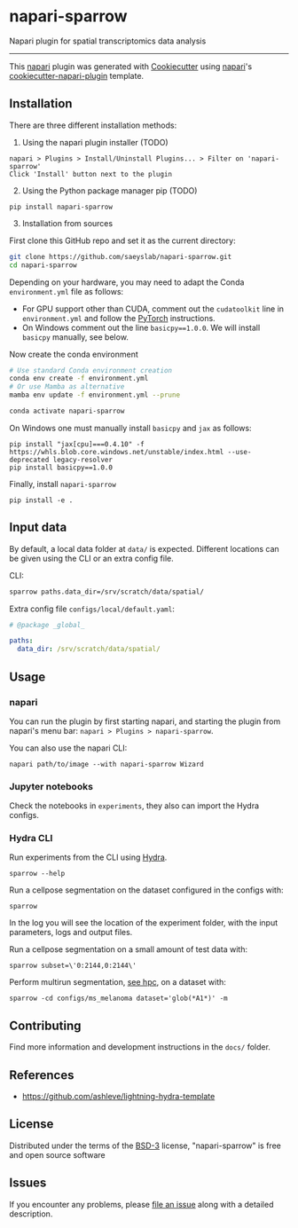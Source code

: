 # napari-sparrow

<!-- These badges won't work while the GitHub repo is private:
[![License BSD-3](https://img.shields.io/pypi/l/napari-sparrow.svg?color=green)](https://github.com/saeyslab/napari-sparrow/raw/main/LICENSE)
[![PyPI](https://img.shields.io/pypi/v/napari-sparrow.svg?color=green)](https://pypi.org/project/napari-sparrow)
[![Python Version](https://img.shields.io/pypi/pyversions/napari-sparrow.svg?color=green)](https://python.org)
[![tests](https://github.com/saeyslab/napari-sparrow/workflows/tests/badge.svg)](https://github.com/saeyslab/napari-sparrow/actions)
[![codecov](https://codecov.io/gh/saeyslab/napari-sparrow/branch/main/graph/badge.svg)](https://codecov.io/gh/saeyslab/napari-sparrow)
[![napari hub](https://img.shields.io/endpoint?url=https://api.napari-hub.org/shields/napari-sparrow)](https://napari-hub.org/plugins/napari-sparrow)
-->

Napari plugin for spatial transcriptomics data analysis

----------------------------------

This [napari] plugin was generated with [Cookiecutter] using [napari]'s [cookiecutter-napari-plugin] template.

<!--
Don't miss the full getting started guide to set up your new package:
https://github.com/napari/cookiecutter-napari-plugin#getting-started

and review the napari docs for plugin developers:
https://napari.org/plugins/index.html
-->

## Installation

There are three different installation methods:

1. Using the napari plugin installer (TODO)
```
napari > Plugins > Install/Uninstall Plugins... > Filter on 'napari-sparrow'
Click 'Install' button next to the plugin
```

2. Using the Python package manager pip (TODO)
```
pip install napari-sparrow
```

3. Installation from sources

First clone this GitHub repo and set it as the current directory:
```bash
git clone https://github.com/saeyslab/napari-sparrow.git
cd napari-sparrow
```

Depending on your hardware, you may need to adapt the Conda `environment.yml` file as follows:
- For GPU support other than CUDA, comment out the `cudatoolkit` line in `environment.yml` and follow the [PyTorch](https://pytorch.org/get-started/locally/) instructions.
- On Windows comment out the line `basicpy==1.0.0`. We will install `basicpy` manually, see below.

Now create the conda environment
```bash
# Use standard Conda environment creation
conda env create -f environment.yml
# Or use Mamba as alternative
mamba env update -f environment.yml --prune

conda activate napari-sparrow
```

On Windows one must manually install `basicpy` and `jax` as follows:
```
pip install "jax[cpu]===0.4.10" -f https://whls.blob.core.windows.net/unstable/index.html --use-deprecated legacy-resolver
pip install basicpy==1.0.0
```

Finally, install `napari-sparrow`
```
pip install -e .
```

## Input data

By default, a local data folder at `data/` is expected.
Different locations can be given using the CLI or an extra config file.

CLI:
```bash
sparrow paths.data_dir=/srv/scratch/data/spatial/
```

Extra config file `configs/local/default.yaml`:
```yaml
# @package _global_

paths:
  data_dir: /srv/scratch/data/spatial/
```

## Usage

### napari
You can run the plugin by first starting napari, and starting the plugin from napari's menu bar: `napari > Plugins > napari-sparrow`.

You can also use the napari CLI:
```
napari path/to/image --with napari-sparrow Wizard
```

### Jupyter notebooks

Check the notebooks in `experiments`, they also can import the Hydra configs.

### Hydra CLI

Run experiments from the CLI using [Hydra](https://hydra.cc).
```
sparrow --help
```

Run a cellpose segmentation on the dataset configured in the configs with:
```
sparrow
```
In the log you will see the location of the experiment folder, with the input parameters, logs and output files.

Run a cellpose segmentation on a small amount of test data with:
```
sparrow subset=\'0:2144,0:2144\'
```

Perform multirun segmentation, [see hpc](/docshpc.md), on a dataset with:
```
sparrow -cd configs/ms_melanoma dataset='glob(*A1*)' -m
```

## Contributing

Find more information and development instructions in the `docs/` folder.

## References

- https://github.com/ashleve/lightning-hydra-template
## License

Distributed under the terms of the [BSD-3] license,
"napari-sparrow" is free and open source software

## Issues

If you encounter any problems, please [file an issue] along with a detailed description.

[napari]: https://github.com/napari/napari
[Cookiecutter]: https://github.com/audreyr/cookiecutter
[BSD-3]: http://opensource.org/licenses/BSD-3-Clause
[cookiecutter-napari-plugin]: https://github.com/napari/cookiecutter-napari-plugin

[file an issue]: https://github.com/saeyslab/napari-sparrow/issues

[napari]: https://github.com/napari/napari
[tox]: https://tox.readthedocs.io/en/latest/
[pip]: https://pypi.org/project/pip/
[PyPI]: https://pypi.org/
